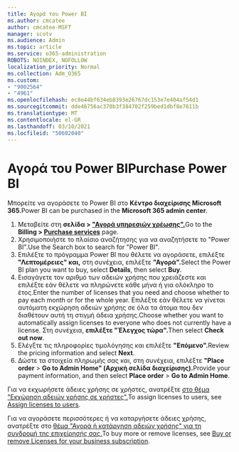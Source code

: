 ```yaml
---
title: Αγορά του Power BI
ms.author: cmcatee
author: cmcatee-MSFT
manager: scotv
ms.audience: Admin
ms.topic: article
ms.service: o365-administration
ROBOTS: NOINDEX, NOFOLLOW
localization_priority: Normal
ms.collection: Adm_O365
ms.custom:
- "9002564"
- "4961"
ms.openlocfilehash: ec8e44bf634eb8393e26767dc153e7e404af54d1
ms.sourcegitcommit: dde46756ac370b3f384702f259bed1dbf8e7611b
ms.translationtype: MT
ms.contentlocale: el-GR
ms.lasthandoff: 03/10/2021
ms.locfileid: "50602040"
---
```

# <a name="purchase-power-bi"></a><span data-ttu-id="7671c-102">Αγορά του Power BI</span><span class="sxs-lookup"><span data-stu-id="7671c-102">Purchase Power BI</span></span>

<span data-ttu-id="7671c-103">Μπορείτε να αγοράσετε το Power BI στο **Κέντρο διαχείρισης Microsoft 365.**</span><span class="sxs-lookup"><span data-stu-id="7671c-103">Power BI can be purchased in the **Microsoft 365 admin center**.</span></span>

1. <span data-ttu-id="7671c-104">Μεταβείτε στη **σελίδα > ["Αγορά υπηρεσιών χρέωσης".](https://go.microsoft.com/fwlink/p/?linkid=868433)**</span><span class="sxs-lookup"><span data-stu-id="7671c-104">Go to the **Billing > [Purchase services](https://go.microsoft.com/fwlink/p/?linkid=868433)** page.</span></span>
2. <span data-ttu-id="7671c-105">Χρησιμοποιήστε το πλαίσιο αναζήτησης για να αναζητήσετε το "Power BI".</span><span class="sxs-lookup"><span data-stu-id="7671c-105">Use the Search box to search for "Power BI".</span></span>
3. <span data-ttu-id="7671c-106">Επιλέξτε το πρόγραμμα Power BI που θέλετε να αγοράσετε, επιλέξτε **"Λεπτομέρειες" και,** στη συνέχεια, επιλέξτε **"Αγορά".**</span><span class="sxs-lookup"><span data-stu-id="7671c-106">Select the Power BI plan you want to buy, select **Details**, then select **Buy**.</span></span>
4. <span data-ttu-id="7671c-107">Εισαγάγετε τον αριθμό των αδειών χρήσης που χρειάζεστε και επιλέξτε εάν θέλετε να πληρώνετε κάθε μήνα ή για ολόκληρο το έτος.</span><span class="sxs-lookup"><span data-stu-id="7671c-107">Enter the number of licenses that you need and choose whether to pay each month or for the whole year.</span></span> <span data-ttu-id="7671c-108">Επιλέξτε εάν θέλετε να γίνεται αυτόματη εκχώρηση αδειών χρήσης σε όλα τα άτομα που δεν διαθέτουν αυτή τη στιγμή άδεια χρήσης.</span><span class="sxs-lookup"><span data-stu-id="7671c-108">Choose whether you want to automatically assign licenses to everyone who does not currently have a license.</span></span> <span data-ttu-id="7671c-109">Στη συνέχεια, **επιλέξτε "Έλεγχος τώρα".**</span><span class="sxs-lookup"><span data-stu-id="7671c-109">Then select **Check out now**.</span></span>
5. <span data-ttu-id="7671c-110">Ελέγξτε τις πληροφορίες τιμολόγησης και επιλέξτε **"Επόμενο".**</span><span class="sxs-lookup"><span data-stu-id="7671c-110">Review the pricing information and select **Next**.</span></span>
6. <span data-ttu-id="7671c-111">Δώστε τα στοιχεία πληρωμής σας και, στη συνέχεια, επιλέξτε **"Place order**  >  **Go to Admin Home" (Αρχική σελίδα διαχείρισης).**</span><span class="sxs-lookup"><span data-stu-id="7671c-111">Provide your payment information, and then select **Place order** > **Go to Admin Home**.</span></span>

<span data-ttu-id="7671c-112">Για να εκχωρήσετε άδειες χρήσης σε χρήστες, ανατρέξτε [στο θέμα "Εκχώρηση αδειών χρήσης σε χρήστες".](https://docs.microsoft.com/microsoft-365/admin/manage/assign-licenses-to-users)</span><span class="sxs-lookup"><span data-stu-id="7671c-112">To assign licenses to users, see [Assign licenses to users](https://docs.microsoft.com/microsoft-365/admin/manage/assign-licenses-to-users).</span></span>

<span data-ttu-id="7671c-113">Για να αγοράσετε περισσότερες ή να καταργήσετε άδειες χρήσης, ανατρέξτε στο [θέμα "Αγορά ή κατάργηση αδειών χρήσης" για τη συνδρομή της επιχείρησής σας.](https://docs.microsoft.com/microsoft-365/commerce/licenses/buy-licenses)</span><span class="sxs-lookup"><span data-stu-id="7671c-113">To buy more or remove licenses, see [Buy or remove Licenses for your business subscription](https://docs.microsoft.com/microsoft-365/commerce/licenses/buy-licenses).</span></span>